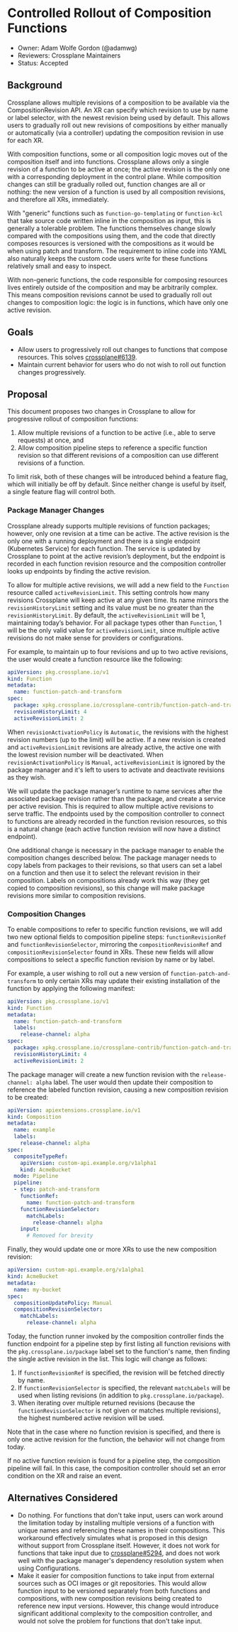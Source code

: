 # Controlled Rollout of Composition Functions

* Owner: Adam Wolfe Gordon (@adamwg)
* Reviewers: Crossplane Maintainers
* Status: Accepted

## Background

Crossplane allows multiple revisions of a composition to be available via the
CompositionRevision API. An XR can specify which revision to use by name or
label selector, with the newest revision being used by default. This allows
users to gradually roll out new revisions of compositions by either manually or
automatically (via a controller) updating the composition revision in use for
each XR.

With composition functions, some or all composition logic moves out of the
composition itself and into functions. Crossplane allows only a single revision
of a function to be active at once; the active revision is the only one with a
corresponding deployment in the control plane. While composition changes can
still be gradually rolled out, function changes are all or nothing: the new
version of a function is used by all composition revisions, and therefore all
XRs, immediately.

With "generic" functions such as `function-go-templating` or `function-kcl` that
take source code written inline in the composition as input, this is generally a
tolerable problem. The functions themselves change slowly compared with the
compositions using them, and the code that directly composes resources is
versioned with the compositions as it would be when using patch and
transform. The requirement to inline code into YAML also naturally keeps the
custom code users write for these functions relatively small and easy to
inspect.

With non-generic functions, the code responsible for composing resources lives
entirely outside of the composition and may be arbitrarily complex. This means
composition revisions cannot be used to gradually roll out changes to
composition logic: the logic is in functions, which have only one active
revision.

## Goals

* Allow users to progressively roll out changes to functions that compose
  resources. This solves [crossplane#6139].
* Maintain current behavior for users who do not wish to roll out function
  changes progressively.

## Proposal

This document proposes two changes in Crossplane to allow for progressive
rollout of composition functions:

1. Allow multiple revisions of a function to be active (i.e., able to serve
   requests) at once, and
2. Allow composition pipeline steps to reference a specific function revision so
   that different revisions of a composition can use different revisions of a
   function.

To limit risk, both of these changes will be introduced behind a feature flag,
which will initially be off by default. Since neither change is useful by
itself, a single feature flag will control both.

### Package Manager Changes

Crossplane already supports multiple revisions of function packages; however,
only one revision at a time can be active. The active revision is the only one
with a running deployment and there is a single endpoint (Kubernetes Service)
for each function. The service is updated by Crossplane to point at the active
revision’s deployment, but the endpoint is recorded in each function revision
resource and the composition controller looks up endpoints by finding the active
revision.

To allow for multiple active revisions, we will add a new field to the
`Function` resource called `activeRevisionLimit`. This setting controls how many
revisions Crossplane will keep active at any given time. Its name mirrors the
`revisionHistoryLimit` setting and its value must be no greater than the
`revisionHistoryLimit`. By default, the `activeRevisionLimit` will be 1,
maintaining today’s behavior. For all package types other than `Function`, 1
will be the only valid value for `activeRevisionLimit`, since multiple active
revisions do not make sense for providers or configurations.

For example, to maintain up to four revisions and up to two active revisions,
the user would create a function resource like the following:

```yaml
apiVersion: pkg.crossplane.io/v1
kind: Function
metadata:
  name: function-patch-and-transform
spec:
  package: xpkg.crossplane.io/crossplane-contrib/function-patch-and-transform:v0.8.2
  revisionHistoryLimit: 4
  activeRevisionLimit: 2
```

When `revisionActivationPolicy` is `Automatic`, the revisions with the highest
revision numbers (up to the limit) will be active. If a new revision is created
and `activeRevisionLimit` revisions are already active, the active one with the
lowest revision number will be deactivated. When `revisionActivationPolicy` is
`Manual`, `activeRevisionLimit` is ignored by the package manager and it's left
to users to activate and deactivate revisions as they wish.

We will update the package manager’s runtime to name services after the
associated package revision rather than the package, and create a service per
active revision. This is required to allow multiple active revisions to serve
traffic. The endpoints used by the composition controller to connect to
functions are already recorded in the function revision resources, so this is a
natural change (each active function revision will now have a distinct
endpoint).

One additional change is necessary in the package manager to enable the
composition changes described below. The package manager needs to copy labels
from packages to their revisions, so that users can set a label on a function
and then use it to select the relevant revision in their composition. Labels on
compositions already work this way (they get copied to composition revisions),
so this change will make package revisions more similar to composition
revisions.

### Composition Changes

To enable compositions to refer to specific function revisions, we will add two
new optional fields to composition pipeline steps: `functionRevisionRef` and
`functionRevisionSelector`, mirroring the `compositionRevisionRef` and
`compositionRevisionSelector` found in XRs. These new fields will allow
compositions to select a specific function revision by name or by label.

For example, a user wishing to roll out a new version of
`function-patch-and-transform` to only certain XRs may update their existing
installation of the function by applying the following manifest:

```yaml
apiVersion: pkg.crossplane.io/v1
kind: Function
metadata:
  name: function-patch-and-transform
  labels:
    release-channel: alpha
spec:
  package: xpkg.crossplane.io/crossplane-contrib/function-patch-and-transform:v0.8.2
  revisionHistoryLimit: 4
  activeRevisionLimit: 2
```

The package manager will create a new function revision with the
`release-channel: alpha` label. The user would then update their composition to
reference the labeled function revision, causing a new composition revision to
be created:

```yaml
apiVersion: apiextensions.crossplane.io/v1
kind: Composition
metadata:
  name: example
  labels:
    release-channel: alpha
spec:
  compositeTypeRef:
    apiVersion: custom-api.example.org/v1alpha1
    kind: AcmeBucket
  mode: Pipeline
  pipeline:
  - step: patch-and-transform
    functionRef:
      name: function-patch-and-transform
    functionRevisionSelector:
      matchLabels:
        release-channel: alpha
    input:
      # Removed for brevity
```

Finally, they would update one or more XRs to use the new composition revision:

```yaml
apiVersion: custom-api.example.org/v1alpha1
kind: AcmeBucket
metadata:
  name: my-bucket
spec:
  compositionUpdatePolicy: Manual
  compositionRevisionSelector:
    matchLabels:
      release-channel: alpha
```

Today, the function runner invoked by the composition controller finds the
function endpoint for a pipeline step by first listing all function revisions
with the `pkg.crossplane.io/package` label set to the function's name, then
finding the single active revision in the list. This logic will change as
follows:

1. If `functionRevisionRef` is specified, the revision will be fetched directly
   by name.
2. If `functionRevisionSelector` is specified, the relevant `matchLabels` will
   be used when listing revisions (in addition to `pkg.crossplane.io/package`).
3. When iterating over multiple returned revisions (because the
   `functionRevisionSelector` is not given or matches multiple revisions), the
   highest numbered active revision will be used.

Note that in the case where no function revision is specified, and there is only
one active revision for the function, the behavior will not change from today.

If no active function revision is found for a pipeline step, the composition
pipeline will fail. In this case, the composition controller should set an error
condition on the XR and raise an event.

## Alternatives Considered

* Do nothing. For functions that don't take input, users can work around the
  limitation today by installing multiple versions of a function with unique
  names and referencing these names in their compositions. This workaround
  effectively simulates what is proposed in this design without support from
  Crossplane itself. However, it does not work for functions that take input due
  to [crossplane#5294], and does not work well with the package manager's
  dependency resolution system when using Configurations.
* Make it easier for composition functions to take input from external sources
  such as OCI images or git repositories. This would allow function input to be
  versioned separately from both functions and compositions, with new
  composition revisions being created to reference new input versions. However,
  this change would introduce significant additional complexity to the
  composition controller, and would not solve the problem for functions that
  don't take input.

[crossplane#6139]: https://github.com/crossplane/crossplane/issues/6139
[crossplane#5294]: https://github.com/crossplane/crossplane/issues/5294
